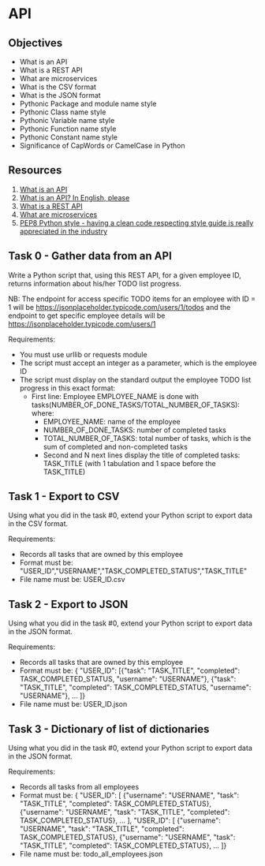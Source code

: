 # API

## Objectives

* What is an API
* What is a REST API
* What are microservices
* What is the CSV format
* What is the JSON format
* Pythonic Package and module name style
* Pythonic Class name style
* Pythonic Variable name style
* Pythonic Function name style
* Pythonic Constant name style
* Significance of CapWords or CamelCase in Python

## Resources

1. [What is an API](https://intranet.alxswe.com/rltoken/CRB8vFQ4CMWEDGoXxe9xIA)
2. [What is an API? In English, please](https://intranet.alxswe.com/rltoken/nmdvTgdZH9JCSNJo19sA0Q)
3. [What is a REST API](https://intranet.alxswe.com/rltoken/2bfOp8WycFmfCeion6vx4A)
4. [What are microservices](https://intranet.alxswe.com/rltoken/rZbEFi14t48LMjdYzWyqEQ)
5. [PEP8 Python style - having a clean code respecting style guide is really appreciated in the industry](https://intranet.alxswe.com/rltoken/maJqoGCnAPzDho1WsQSEfw)

## Task 0 - Gather data from an API

Write a Python script that, using this REST API, for a given employee ID, returns information about his/her TODO list progress.

NB: The endpoint for access specific TODO items for an employee with ID = 1 will be https://jsonplaceholder.typicode.com/users/1/todos and the endpoint to get specific employee details will be https://jsonplaceholder.typicode.com/users/1

Requirements:

* You must use urllib or requests module
* The script must accept an integer as a parameter, which is the employee ID
* The script must display on the standard output the employee TODO list progress in this exact format:
     * First line: Employee EMPLOYEE_NAME is done with tasks(NUMBER_OF_DONE_TASKS/TOTAL_NUMBER_OF_TASKS): 
     where:
         * EMPLOYEE_NAME: name of the employee
         * NUMBER_OF_DONE_TASKS: number of completed tasks
         * TOTAL_NUMBER_OF_TASKS: total number of tasks, which is the sum of completed and non-completed tasks
         * Second and N next lines display the title of completed tasks: TASK_TITLE (with 1 tabulation and 1 space before the TASK_TITLE)

## Task 1 - Export to CSV

Using what you did in the task #0, extend your Python script to export data in the CSV format.

Requirements:

* Records all tasks that are owned by this employee
* Format must be: "USER_ID","USERNAME","TASK_COMPLETED_STATUS","TASK_TITLE"
* File name must be: USER_ID.csv

## Task 2 - Export to JSON

Using what you did in the task #0, extend your Python script to export data in the JSON format.

Requirements:

* Records all tasks that are owned by this employee
* Format must be: { "USER_ID": [{"task": "TASK_TITLE", "completed": TASK_COMPLETED_STATUS, "username": "USERNAME"}, {"task": "TASK_TITLE", "completed": TASK_COMPLETED_STATUS, "username": "USERNAME"}, ... ]}
* File name must be: USER_ID.json

## Task 3 - Dictionary of list of dictionaries

Using what you did in the task #0, extend your Python script to export data in the JSON format.

Requirements:

* Records all tasks from all employees
* Format must be: { "USER_ID": [ {"username": "USERNAME", "task": "TASK_TITLE", "completed": TASK_COMPLETED_STATUS}, {"username": "USERNAME", "task": "TASK_TITLE", "completed": TASK_COMPLETED_STATUS}, ... ], "USER_ID": [ {"username": "USERNAME", "task": "TASK_TITLE", "completed": TASK_COMPLETED_STATUS}, {"username": "USERNAME", "task": "TASK_TITLE", "completed": TASK_COMPLETED_STATUS}, ... ]}
* File name must be: todo_all_employees.json

